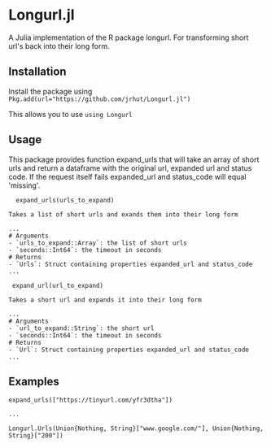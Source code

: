# Longurl.jl
 A Julia implementation of the R package longurl. For transforming short url's back into their long form. 
 
## Installation

Install the package using ```Pkg.add(url="https://github.com/jrhut/Longurl.jl")```

This allows you to use ```using Longurl```

## Usage

This package provides function expand_urls that will take an array of short urls and return a dataframe with the original url, expanded url and status code. If the request itself fails expanded_url and status_code will equal 'missing'. 

```
  expand_urls(urls_to_expand)
  
Takes a list of short urls and exands them into their long form

...
# Arguments
- `urls_to_expand::Array`: the list of short urls
- `seconds::Int64`: the timeout in seconds
# Returns
- `Urls`: Struct containing properties expanded_url and status_code
...
```

```
 expand_url(url_to_expand)

Takes a short url and expands it into their long form

...
# Arguments
- `url_to_expand::String`: the short url
- `seconds::Int64`: the timeout in seconds
# Returns
- `Url`: Struct containing properties expanded_url and status_code
...
```

## Examples

```
expand_urls(["https://tinyurl.com/yfr3dtha"])

...

Longurl.Urls(Union{Nothing, String}["www.google.com/"], Union{Nothing, String}["200"])

```
